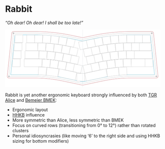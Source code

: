 # Rabbit
*“Oh dear! Oh dear! I shall be too late!”*

![preliminary keyboard layout for Rabbit](img/rabbit-prelim.png)

Rabbit is yet another ergonomic keyboard strongly influenced by both [TGR Alice](https://geekhack.org/index.php?topic=95009.0) and [Bemeier BMEK](https://github.com/bemeier/bmek):
* Ergonomic layout
* [HHKB](https://www.hhkeyboard.com/) influence
* More symmetric than Alice, less symmetric than BMEK
* Focus on curved rows (transitioning from 0° to 12°) rather than rotated clusters
* Personal idiosyncrasies (like moving ‘6’ to the right side and using HHKB sizing for bottom modifiers)

